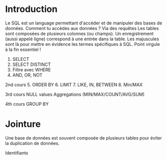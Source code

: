 # Introduction
Le SQL est un language permettant d'accéder et de manipuler des bases de données.
Comment tu accèdes aux données ? Via des requêtes
Les tables sont composées de plusieurs colonnes (ou champs).
Un enregistrement (aussi appelé ligne) correspond à une entrée dans la table.
Les majuscules sont là pour mettre en évidence les termes spécifiques à SQL.
Point virgule à la fin essentiel !

1. SELECT
2. SELECT DISTINCT
3. Filtre avec WHERE
4. AND, OR, NOT

2nd cours
5. ORDER BY
6. LIMIT
7. LIKE, IN, BETWEEN
8. Min/MAX


3rd cours
NULL values
Aggregations (MIN/MAX/COUNT/AVG/SUM)

4th cours
GROUP BY
# Jointure
Une base de données est souvent composée de plusieurs tables pour éviter la duplication de données. 


Identifiants
